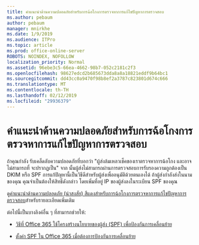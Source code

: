 ```yaml
---
title: คำแนะนำด้านความปลอดภัยสำหรับการฉ้อโกงการตรวจหาการแก้ไขปัญหาการตรวจสอบ
ms.author: pebaum
author: pebaum
manager: mnirkhe
ms.date: 1/9/2019
ms.audience: ITPro
ms.topic: article
ms.prod: office-online-server
ROBOTS: NOINDEX, NOFOLLOW
localization_priority: Normal
ms.assetid: 96ebe3c5-66ea-4662-98b7-052c2181c2f3
ms.openlocfilehash: 98627edcd2b685673dda8a8a18821eddf9b64bc1
ms.sourcegitcommit: dd43cc0a9470f98b8ef2a3787c823801d674c666
ms.translationtype: MT
ms.contentlocale: th-TH
ms.lasthandoff: 02/12/2019
ms.locfileid: "29936379"
---
```

# <a name="troubleshooting-the-safety-tip-for-fraud-detection-checks"></a>คำแนะนำด้านความปลอดภัยสำหรับการฉ้อโกงการตรวจหาการแก้ไขปัญหาการตรวจสอบ



ถ้าคุณกำลัง รับเคล็ดลับความปลอดภัยที่บอกว่า "ผู้ส่งล้มเหลวเช็คของเราตรวจหาการฉ้อโกง และอาจไม่สามารถที่ จะปรากฏเป็น" จาก นั้นผู้ส่งไม่สามารถผ่านการตรวจสอบการรับรองความถูกต้องเป็น DKIM หรือ SPF การแก้ปัญหานี้เป็นวิธีดีสำหรับผู้ส่งเพื่ออนุมัติด้วยตนเองได้ ถ้าผู้ส่งกำลังส่งในนามของคุณ คุณจำเป็นต้องให้สิทธิ์ดังกล่าว โดยเพิ่มที่อยู่ IP ของผู้ส่งลงในระเบียน SPF ของคุณ
  
ดู[คำแนะนำด้านความปลอดภัย (น่าสงสัย) สีแดงสำหรับการฉ้อโกงการตรวจหาการแก้ไขปัญหาการตรวจสอบ](https://blogs.msdn.microsoft.com/tzink/2016/11/02/troubleshooting-the-red-suspicious-safety-tip-for-fraud-detection-checks/)สำหรับรายละเอียดเพิ่มเติม 
  
ต่อไปนี้เป็นบางลิงค์อื่น ๆ ที่สามารถช่วยให้:
  
- [วิธีที่ Office 365 ใช้โครงสร้างนโยบายของผู้ส่ง (SPF) เพื่อป้องกันการเคลื่อนย้าย](https://docs.microsoft.com/office365/SecurityCompliance/how-office-365-uses-spf-to-prevent-spoofing)
    
- [ตั้งค่า SPF ใน Office 365 เมื่อต้องการป้องกันการเคลื่อนย้าย](https://docs.microsoft.com/office365/SecurityCompliance/set-up-spf-in-office-365-to-help-prevent-spoofing)
    

